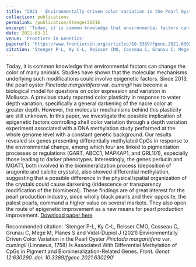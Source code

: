```yaml
---
title: "2021 - Environmentally driven color variation in the Pearl Oyster *Pinctada margaritifera* var. *cumingii* (Linnaeus, 1758) is associated with differential methylation of CpGs in pigment and biomineralization related genes"
collection: publications
permalink: /publication/Stenger2021b
excerpt: 'Today, it is common knowledge that environmental factors can change the color of many animals. Studies have shown that the molecular mechanisms underlying such modifications could involve epigenetic factors. Since 2013, the pearl oyster *Pinctada margaritifera* var. *cumingii* has become a biological model for questions on color expression and variation in Mollusca. A previous study reported color plasticity in response to water depth variation, specifically a general darkening of the nacre color at greater depth. However, the molecular mechanisms behind this plasticity are still unknown. In this paper, we investigate the possible implication of epigenetic factors controlling shell color variation through a depth variation experiment associated with a DNA methylation study performed at the whole genome level with a constant genetic background. Our results revealed six genes presenting differentially methylated CpGs in response to the environmental change, among which four are linked to pigmentation processes or regulations (GART, ABCC1, MAPKAP1, and GRL101), especially those leading to darker phenotypes. Interestingly, the genes perlucin and MGAT1, both involved in the biomineralization process (deposition of aragonite and calcite crystals), also showed differential methylation, suggesting that a possible difference in the physical/spatial organization of the crystals could cause darkening (iridescence or transparency modification of the biomineral). These findings are of great interest for the pearl production industry, since wholly black pearls and their opposite, the palest pearls, command a higher value on several markets. They also open the route of epigenetic improvement as a new means for pearl production improvement.'
date: 2021-03-21
venue: 'Frontiers in Genetics'
paperurl: 'https://www.frontiersin.org/articles/10.3389/fgene.2021.630290/full'
citation: 'Stenger P-L, Ky C-L, Reisser CMO, Cosseau C, Grunau C, Mege M, Planes S and Vidal-Dupiol J (2021) Environmentally Driven Color Variation in the Pearl Oyster *Pinctada margaritifera* var. *cumingii* (Linnaeus, 1758) Is Associated With Differential Methylation of CpGs in Pigment and Biomineralization-Related Genes. <i>Front. Genet. 12:630290. doi: 10.3389/fgene.2021.630290</i>'
---
```

Today, it is common knowledge that environmental factors can change the color of many animals. Studies have shown that the molecular mechanisms underlying such modifications could involve epigenetic factors. Since 2013, the pearl oyster *Pinctada margaritifera* var. *cumingii* has become a biological model for questions on color expression and variation in Mollusca. A previous study reported color plasticity in response to water depth variation, specifically a general darkening of the nacre color at greater depth. However, the molecular mechanisms behind this plasticity are still unknown. In this paper, we investigate the possible implication of epigenetic factors controlling shell color variation through a depth variation experiment associated with a DNA methylation study performed at the whole genome level with a constant genetic background. Our results revealed six genes presenting differentially methylated CpGs in response to the environmental change, among which four are linked to pigmentation processes or regulations (GART, ABCC1, MAPKAP1, and GRL101), especially those leading to darker phenotypes. Interestingly, the genes perlucin and MGAT1, both involved in the biomineralization process (deposition of aragonite and calcite crystals), also showed differential methylation, suggesting that a possible difference in the physical/spatial organization of the crystals could cause darkening (iridescence or transparency modification of the biomineral). These findings are of great interest for the pearl production industry, since wholly black pearls and their opposite, the palest pearls, command a higher value on several markets. They also open the route of epigenetic improvement as a new means for pearl production improvement.
[Download paper here](https://www.frontiersin.org/articles/10.3389/fgene.2021.630290/full)

Recommended citation: 'Stenger P-L, Ky C-L, Reisser CMO, Cosseau C, Grunau C, Mege M, Planes S and Vidal-Dupiol J (2021) Environmentally Driven Color Variation in the Pearl Oyster *Pinctada margaritifera* var. *cumingii* (Linnaeus, 1758) Is Associated With Differential Methylation of CpGs in Pigment and Biomineralization-Related Genes. <i>Front. Genet. 12:630290. doi: 10.3389/fgene.2021.630290</i>'
